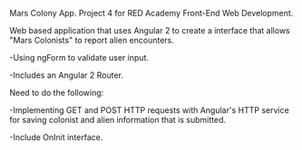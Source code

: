 
Mars Colony App.  Project 4 for RED Academy Front-End Web Development. 

Web based application that uses Angular 2 to create a interface that allows "Mars Colonists" to report alien encounters.  

-Using ngForm to validate user input.  

-Includes an Angular 2 Router.  


Need to do the following:

-Implementing GET and POST HTTP requests with Angular's HTTP service for saving colonist and alien information  that is submitted.  

-Include OnInit interface.  
